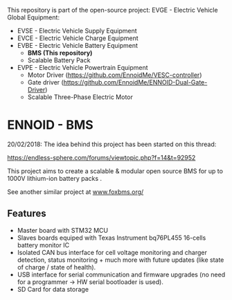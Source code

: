 This repository is part of the open-source project: EVGE - Electric Vehicle Global Equipment:

- EVSE - Electric Vehicle Supply Equipment 
- EVCE - Electric Vehicle Charge Equipment
- EVBE - Electric Vehicle Battery Equipment 
  - **BMS (This repository)**
  - Scalable Battery Pack
- EVPE - Electric Vehicle Powertrain Equipment
  - Motor Driver (https://github.com/EnnoidMe/VESC-controller)
  - Gate driver (https://github.com/EnnoidMe/ENNOID-Dual-Gate-Driver)
  - Scalable Three-Phase Electric Motor

# ENNOID - BMS

20/02/2018:
The idea behind this project has been started on this thread:

https://endless-sphere.com/forums/viewtopic.php?f=14&t=92952


This project aims to create a scalable & modular open source BMS for up to 1000V lithium-ion battery packs .

See another similar project at www.foxbms.org/

## Features
- Master board with STM32 MCU
- Slaves boards equiped with Texas Instrument bq76PL455 16-cells battery monitor IC
- Isolated CAN bus interface for cell voltage monitoring and charger detection, status monitoring + much more with future updates (like state of charge / state of health).
- USB interface for serial communication and firmware upgrades (no need for a programmer -> HW serial bootloader is used).
- SD Card  for data storage
